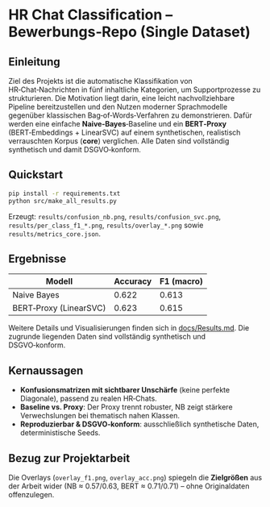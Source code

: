 
# HR Chat Classification – Bewerbungs‑Repo (Single Dataset)

## Einleitung
Ziel des Projekts ist die automatische Klassifikation von HR‑Chat‑Nachrichten in fünf inhaltliche Kategorien, um Supportprozesse zu strukturieren. Die Motivation liegt darin, eine leicht nachvollziehbare Pipeline bereitzustellen und den Nutzen moderner Sprachmodelle gegenüber klassischen Bag‑of‑Words‑Verfahren zu demonstrieren. Dafür werden eine einfache **Naive‑Bayes**‑Baseline und ein **BERT‑Proxy** (BERT‑Embeddings + LinearSVC) auf einem synthetischen, realistisch verrauschten Korpus (**core**) verglichen. Alle Daten sind vollständig synthetisch und damit DSGVO‑konform.

## Quickstart
```bash
pip install -r requirements.txt
python src/make_all_results.py
```
Erzeugt: `results/confusion_nb.png`, `results/confusion_svc.png`, `results/per_class_f1_*.png`,
`results/overlay_*.png` sowie `results/metrics_core.json`.

## Ergebnisse

| Modell | Accuracy | F1 (macro) |
| --- | --- | --- |
| Naive Bayes | 0.622 | 0.613 |
| BERT‑Proxy (LinearSVC) | 0.623 | 0.615 |

Weitere Details und Visualisierungen finden sich in [docs/Results.md](docs/Results.md). Die zugrunde liegenden Daten sind vollständig synthetisch und DSGVO‑konform.

## Kernaussagen
- **Konfusionsmatrizen mit sichtbarer Unschärfe** (keine perfekte Diagonale), passend zu realen HR‑Chats.
- **Baseline vs. Proxy**: Der Proxy trennt robuster, NB zeigt stärkere Verwechslungen bei thematisch nahen Klassen.
- **Reproduzierbar & DSGVO‑konform**: ausschließlich synthetische Daten, deterministische Seeds.

## Bezug zur Projektarbeit
Die Overlays (`overlay_f1.png`, `overlay_acc.png`) spiegeln die **Zielgrößen** aus der Arbeit wider (NB ≈ 0.57/0.63,
BERT ≈ 0.71/0.71) – ohne Originaldaten offenzulegen.
